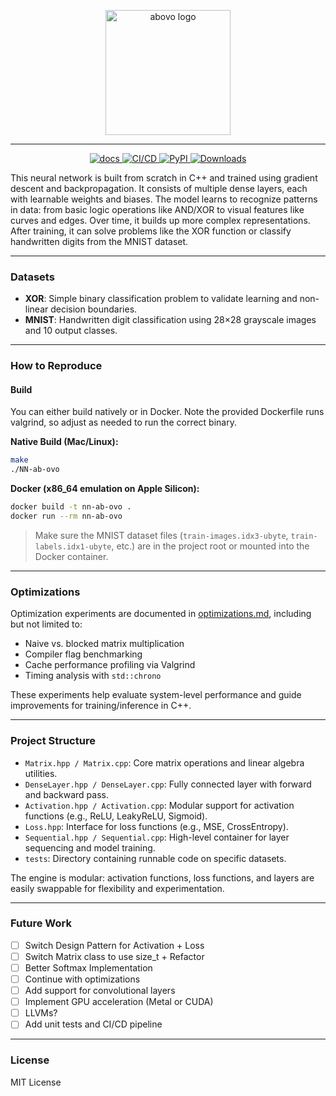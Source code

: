 <p align="center">
  <img src="https://raw.githubusercontent.com/emirdur/NN-ab-ovo/main/assets/abovo-logo.png" width="200" alt="abovo logo"/>
</p>

---

<p align="center">
  <a href="https://nn-ab-ovo.readthedocs.io/en/latest/?badge=latest">
    <img src="https://readthedocs.org/projects/nn-ab-ovo/badge/?version=latest" alt="docs">
  </a>
  <a href="https://github.com/emirdur/NN-ab-ovo/actions">
    <img src="https://github.com/emirdur/NN-ab-ovo/actions/workflows/tests.yml/badge.svg" alt="CI/CD">
  </a>
  <a href="https://pypi.org/project/abovo/">
    <img src="https://badge.fury.io/py/abovo.svg" alt="PyPI">
  </a>
  <a href="https://pepy.tech/projects/abovo">
    <img src="https://static.pepy.tech/badge/abovo" alt="Downloads">
  </a>
</p>

This neural network is built from scratch in C++ and trained using gradient descent and backpropagation. It consists of multiple dense layers, each with learnable weights and biases. The model learns to recognize patterns in data: from basic logic operations like AND/XOR to visual features like curves and edges. Over time, it builds up more complex representations. After training, it can solve problems like the XOR function or classify handwritten digits from the MNIST dataset.

---

### Datasets

- **XOR**: Simple binary classification problem to validate learning and non-linear decision boundaries.
- **MNIST**: Handwritten digit classification using 28×28 grayscale images and 10 output classes.

---

### How to Reproduce

#### Build

You can either build natively or in Docker. Note the provided Dockerfile runs valgrind, so adjust as needed to run the correct binary.

**Native Build (Mac/Linux):**

```bash
make
./NN-ab-ovo
```

**Docker (x86_64 emulation on Apple Silicon):**

```bash
docker build -t nn-ab-ovo .
docker run --rm nn-ab-ovo
```

> Make sure the MNIST dataset files (`train-images.idx3-ubyte`, `train-labels.idx1-ubyte`, etc.) are in the project root or mounted into the Docker container.

---

### Optimizations

Optimization experiments are documented in [optimizations.md](tests/optimizations.md), including but not limited to:

- Naive vs. blocked matrix multiplication
- Compiler flag benchmarking
- Cache performance profiling via Valgrind
- Timing analysis with `std::chrono`

These experiments help evaluate system-level performance and guide improvements for training/inference in C++.

---

### Project Structure

- `Matrix.hpp / Matrix.cpp`: Core matrix operations and linear algebra utilities.
- `DenseLayer.hpp / DenseLayer.cpp`: Fully connected layer with forward and backward pass.
- `Activation.hpp / Activation.cpp`: Modular support for activation functions (e.g., ReLU, LeakyReLU, Sigmoid).
- `Loss.hpp`: Interface for loss functions (e.g., MSE, CrossEntropy).
- `Sequential.hpp / Sequential.cpp`: High-level container for layer sequencing and model training.
- `tests`: Directory containing runnable code on specific datasets.

The engine is modular: activation functions, loss functions, and layers are easily swappable for flexibility and experimentation.

---

### Future Work

- [ ] Switch Design Pattern for Activation + Loss
- [ ] Switch Matrix class to use size_t + Refactor
- [ ] Better Softmax Implementation
- [ ] Continue with optimizations
- [ ] Add support for convolutional layers
- [ ] Implement GPU acceleration (Metal or CUDA)
- [ ] LLVMs?
- [ ] Add unit tests and CI/CD pipeline

---

### License

MIT License
